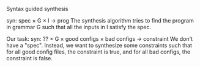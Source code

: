 Syntax guided synthesis

syn: spec × G × I -> prog
The synthesis algorithm tries to find the program in grammar G such that
all the inputs in I satisfy the spec.

Our task:
syn: ?? × G × good configs × bad configs -> constraint
We don't have a "spec". Instead, we want to synthesize some constraints
such that for all good config files, the constraint is true, and
for all bad configs, the constraint is false.
